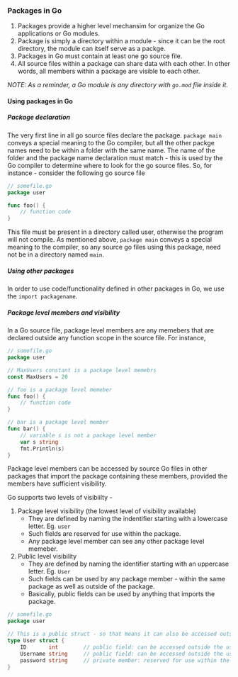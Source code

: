 ### Packages in Go
 1. Packages provide a higher level mechansim for organize the Go applications or Go modules. 
 2. Package is simply a directory within a module - since it can be the root directory, the module can itself serve as a packge. 
 3. Packages in Go must contain at least one go source file.
 4. All source files within a package can share data with each other. In other words, all members within a package are visible to each other.

*NOTE: As a reminder, a Go module is any directory with `go.mod` file inside it.*

#### Using packages in Go

##### Package declaration
The very first line in all go source files declare the package. `package main` conveys a special meaning to the Go compiler, but all the other packge names need to be within a folder with the same name. The name of the folder and the package name declaration must match - this is used by the Go compiler to determine where to look for the go source files.
So, for instance - consider the following go source file
```go
// somefile.go
package user

func foo() {
    // function code
}
```
This file must be present in a directory called user, otherwise the program will not compile.
As mentioned above, `package main` conveys a special meaning to the compiler, so any source go files using this package, need not be in a directory named `main`. 


##### Using other packages
In order to use code/functionality defined in other packages in Go, we use the `import packagename`.

##### Package level members and visibility

In a Go source file, package level members are any  memebers that are declared outside any function scope in the source file. For instance,

```go
// somefile.go
package user

// MaxUsers constant is a package level memebrs
const MaxUsers = 20

// foo is a package level memeber
func foo() {
    // function code
}

// bar is a package level member
func bar() {
    // variable s is not a package level member
    var s string
    fmt.Println(s)
}
``` 

Package level members can be accessed by source Go files in other packages that import the package containing these members, provided the members have sufficient visibility.

Go supports two levels of visibiilty - 
1. Package level visibility (the lowest level of visibility available)
    - They are defined by naming the indentifier starting with a lowercase letter. Eg. `user`
    - Such fields are reserved for use within the package.
    - Any package level member can see any other package level memeber.    
2. Public level visibility
    - They are defined by naming the identifier starting with an uppercase letter. Eg. `User`
    - Such fields can be used by any package member - within the same package as well as outside of the package.
    - Basically, public fields can be used by anything that imports the package.

```go
// somefile.go
package user

// This is a public struct - so that means it can also be accessed outside user package
type User struct {
    ID       int        // public field: can be accessed outside the user package
    Username string     // public field: can be accessed outside the user package
    password string     // private member: reserved for use within the user package
}
```
